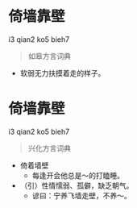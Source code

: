 # 倚墙靠壁
i3 qian2 ko5 bieh7
> 如皋方言词典
- 软弱无力扶摸着走的样子。

# 倚墙靠壁
i3 qian2 ko5 bieh7
> 兴化方言词典
- 倚着墙壁
  - 每逢开会他总是～的打瞌睡。
- （引）性情懦弱、孤僻，缺乏朝气。
  - 谚曰：宁养飞墙走壁，不养～。
